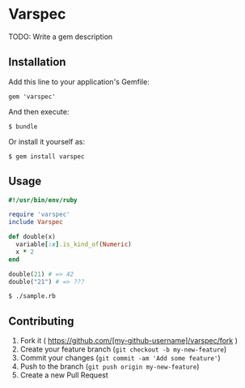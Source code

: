 # Varspec

TODO: Write a gem description

## Installation

Add this line to your application's Gemfile:

    gem 'varspec'

And then execute:

    $ bundle

Or install it yourself as:

    $ gem install varspec

## Usage

```ruby
#!/usr/bin/env/ruby

require 'varspec'
include Varspec

def double(x)
  variable[:x].is_kind_of(Numeric)
  x * 2
end

double(21) # => 42
double("21") # => ???
```

    $ ./sample.rb
    

## Contributing

1. Fork it ( https://github.com/[my-github-username]/varspec/fork )
2. Create your feature branch (`git checkout -b my-new-feature`)
3. Commit your changes (`git commit -am 'Add some feature'`)
4. Push to the branch (`git push origin my-new-feature`)
5. Create a new Pull Request
